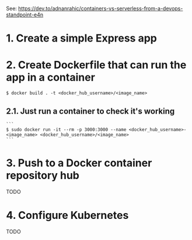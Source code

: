 See: https://dev.to/adnanrahic/containers-vs-serverless-from-a-devops-standpoint-e4n

# 1. Create a simple Express app

# 2. Create Dockerfile that can run the app in a container
```
$ docker build . -t <docker_hub_username>/<image_name>
```
 
## 2.1. Just run a container to check it's working
    ```
    $ sudo docker run -it --rm -p 3000:3000 --name <docker_hub_username>-<image_name> <docker_hub_username>/<image_name>
    ```

# 3. Push to a Docker container repository hub
TODO

# 4. Configure Kubernetes
TODO